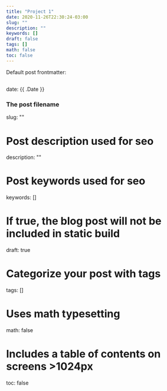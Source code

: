 ```yaml
---
title: "Project 1"
date: 2020-11-26T22:30:24-03:00
slug: ""
description: ""
keywords: []
draft: false
tags: []
math: false
toc: false
---
```


Default post frontmatter:

## 
date: {{ .Date }}
### The post filename
slug: ""
# Post description used for seo
description: ""
# Post keywords used for seo
keywords: []
# If true, the blog post will not be included in static build
draft: true
# Categorize your post with tags
tags: []
# Uses math typesetting
math: false
# Includes a table of contents on screens >1024px
toc: false